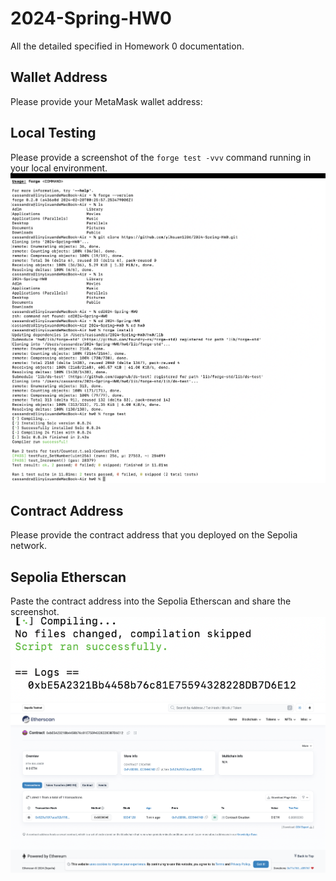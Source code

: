 # 2024-Spring-HW0

All the detailed specified in Homework 0 documentation.

## Wallet Address
Please provide your MetaMask wallet address:

## Local Testing
Please provide a screenshot of the `forge test -vvv` command running in your local environment.
![s1](./1.png)
## Contract Address
Please provide the contract address that you deployed on the Sepolia network.

## Sepolia Etherscan
Paste the contract address into the Sepolia Etherscan and share the screenshot.
![s2](./2.png)
![s3](./3.png)
